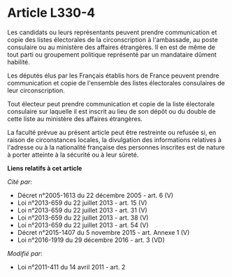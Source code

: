 # Article L330-4

Les candidats ou leurs représentants peuvent prendre communication et copie des listes électorales de la circonscription à
l'ambassade, au poste consulaire ou au ministère des affaires étrangères. Il en est de même de tout parti ou groupement
politique représenté par un mandataire dûment habilité. 

Les députés élus par les Français établis hors de France peuvent prendre communication et copie de l'ensemble des listes
électorales consulaires de leur circonscription.

Tout électeur peut prendre communication et copie de la liste électorale consulaire sur laquelle il est inscrit au lieu de
son dépôt ou du double de cette liste au ministère des affaires étrangères. 

La faculté prévue au présent article peut être restreinte ou refusée si, en raison de circonstances locales, la divulgation
des informations relatives à l'adresse ou à la nationalité française des personnes inscrites est de nature à porter atteinte
à la sécurité ou à leur sûreté.

**Liens relatifs à cet article**

_Cité par_:

  - Décret n°2005-1613 du 22 décembre 2005 - art. 6 (V)
  - Loi n°2013-659 du 22 juillet 2013 - art. 15 (V)
  - Loi n°2013-659 du 22 juillet 2013 - art. 31 (V)
  - Loi n°2013-659 du 22 juillet 2013 - art. 38 (V)
  - Loi n°2013-659 du 22 juillet 2013 - art. 54 (V)
  - Décret n°2015-1407 du 5 novembre 2015 - art. Annexe 1 (V)
  - Loi n°2016-1919 du 29 décembre 2016 - art. 3 (VD)

_Modifié par_:

  - Loi n°2011-411 du 14 avril 2011 - art. 2
